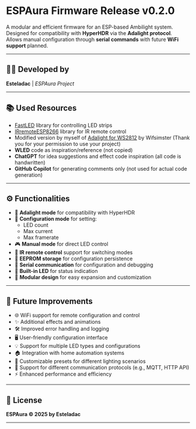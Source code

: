 # ESPAura Firmware Release v0.2.0

A modular and efficient firmware for an ESP-based Ambilight system.  
Designed for compatibility with **HyperHDR** via the **Adalight protocol**.  
Allows manual configuration through **serial commands** with future **WiFi support** planned.

---

## 👨‍💻 Developed by

**Esteladac** | *ESPAura Project*

---

## 📚 Used Resources

- [FastLED](https://github.com/FastLED/FastLED) library for controlling LED strips  
- [IRremoteESP8266](https://github.com/crankyoldgit/IRremoteESP8266) library for IR remote control  
- Modified version by myself of [Adalight for WS2812](https://github.com/Wifsimster/adalight_ws2812) by Wifsimster (Thank you for your permission to use your project)
- **WLED** code as inspiration/reference (not copied)  
- **ChatGPT** for idea suggestions and effect code inspiration (all code is handwritten)  
- **GitHub Copilot** for generating comments only (not used for actual code generation)  

---

## ⚙️ Functionalities

- 🎇 **Adalight mode** for compatibility with HyperHDR  
- 🔧 **Configuration mode** for setting:
  - LED count
  - Max current
  - Max framerate  
- 🎮 **Manual mode** for direct LED control  
- 📡 **IR remote control** support for switching modes  
- 💾 **EEPROM storage** for configuration persistence  
- 🧪 **Serial communication** for configuration and debugging  
- 🔴 **Built-in LED** for status indication  
- 🧩 **Modular design** for easy expansion and customization  

---

## 🚀 Future Improvements

- 🌐 WiFi support for remote configuration and control  
- ✨ Additional effects and animations  
- 🛠️ Improved error handling and logging  
- 🖥️ User-friendly configuration interface  
- 💡 Support for multiple LED types and configurations  
- 🏠 Integration with home automation systems  
- 🎨 Customizable presets for different lighting scenarios  
- 🔗 Support for different communication protocols (e.g., MQTT, HTTP API)  
- ⚡ Enhanced performance and efficiency  

---

## 📄 License

**ESPAura © 2025 by Esteladac**  

---


